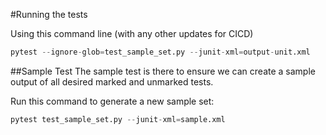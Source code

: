 #Running the tests

Using this command line (with any other updates for CICD)

```python
pytest --ignore-glob=test_sample_set.py --junit-xml=output-unit.xml
```

##Sample Test
The sample test is there to ensure we can create a sample output of all desired marked and unmarked tests.

Run this command to generate a new sample set:
```python
pytest test_sample_set.py --junit-xml=sample.xml
```